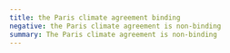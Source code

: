 ```yaml
---
title: the Paris climate agreement binding
negative: the Paris climate agreement is non-binding
summary: The Paris climate agreement is non-binding
---
```

